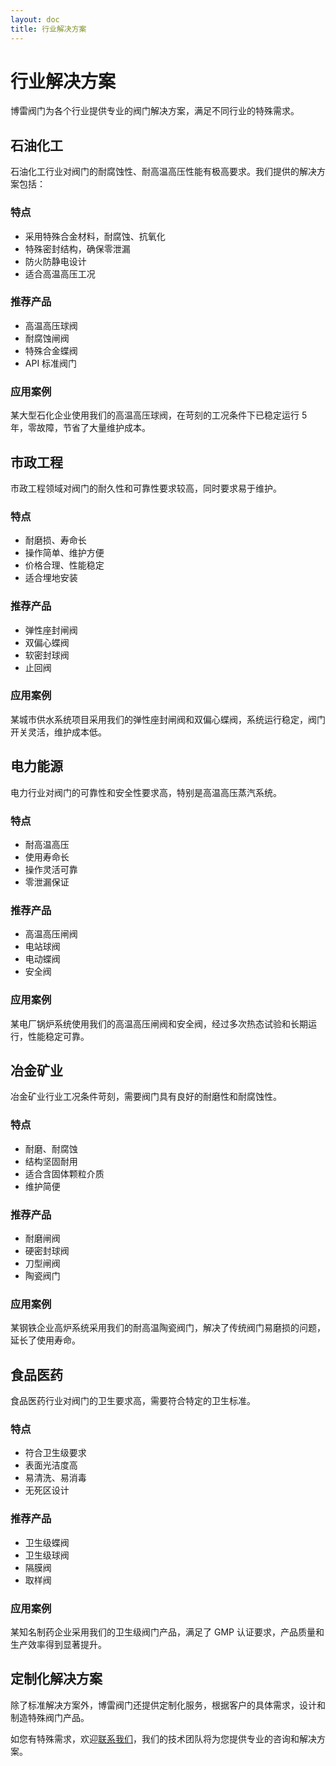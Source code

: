 ```yaml
---
layout: doc
title: 行业解决方案
---
```


# 行业解决方案

博雷阀门为各个行业提供专业的阀门解决方案，满足不同行业的特殊需求。

## 石油化工

石油化工行业对阀门的耐腐蚀性、耐高温高压性能有极高要求。我们提供的解决方案包括：

### 特点

- 采用特殊合金材料，耐腐蚀、抗氧化
- 特殊密封结构，确保零泄漏
- 防火防静电设计
- 适合高温高压工况

### 推荐产品

- 高温高压球阀
- 耐腐蚀闸阀
- 特殊合金蝶阀
- API 标准阀门

### 应用案例

某大型石化企业使用我们的高温高压球阀，在苛刻的工况条件下已稳定运行 5 年，零故障，节省了大量维护成本。

## 市政工程

市政工程领域对阀门的耐久性和可靠性要求较高，同时要求易于维护。

### 特点

- 耐磨损、寿命长
- 操作简单、维护方便
- 价格合理、性能稳定
- 适合埋地安装

### 推荐产品

- 弹性座封闸阀
- 双偏心蝶阀
- 软密封球阀
- 止回阀

### 应用案例

某城市供水系统项目采用我们的弹性座封闸阀和双偏心蝶阀，系统运行稳定，阀门开关灵活，维护成本低。

## 电力能源

电力行业对阀门的可靠性和安全性要求高，特别是高温高压蒸汽系统。

### 特点

- 耐高温高压
- 使用寿命长
- 操作灵活可靠
- 零泄漏保证

### 推荐产品

- 高温高压闸阀
- 电站球阀
- 电动蝶阀
- 安全阀

### 应用案例

某电厂锅炉系统使用我们的高温高压闸阀和安全阀，经过多次热态试验和长期运行，性能稳定可靠。

## 冶金矿业

冶金矿业行业工况条件苛刻，需要阀门具有良好的耐磨性和耐腐蚀性。

### 特点

- 耐磨、耐腐蚀
- 结构坚固耐用
- 适合含固体颗粒介质
- 维护简便

### 推荐产品

- 耐磨闸阀
- 硬密封球阀
- 刀型闸阀
- 陶瓷阀门

### 应用案例

某钢铁企业高炉系统采用我们的耐高温陶瓷阀门，解决了传统阀门易磨损的问题，延长了使用寿命。

## 食品医药

食品医药行业对阀门的卫生要求高，需要符合特定的卫生标准。

### 特点

- 符合卫生级要求
- 表面光洁度高
- 易清洗、易消毒
- 无死区设计

### 推荐产品

- 卫生级蝶阀
- 卫生级球阀
- 隔膜阀
- 取样阀

### 应用案例

某知名制药企业采用我们的卫生级阀门产品，满足了 GMP 认证要求，产品质量和生产效率得到显著提升。

## 定制化解决方案

除了标准解决方案外，博雷阀门还提供定制化服务，根据客户的具体需求，设计和制造特殊阀门产品。

如您有特殊需求，欢迎[联系我们](/contact)，我们的技术团队将为您提供专业的咨询和解决方案。
